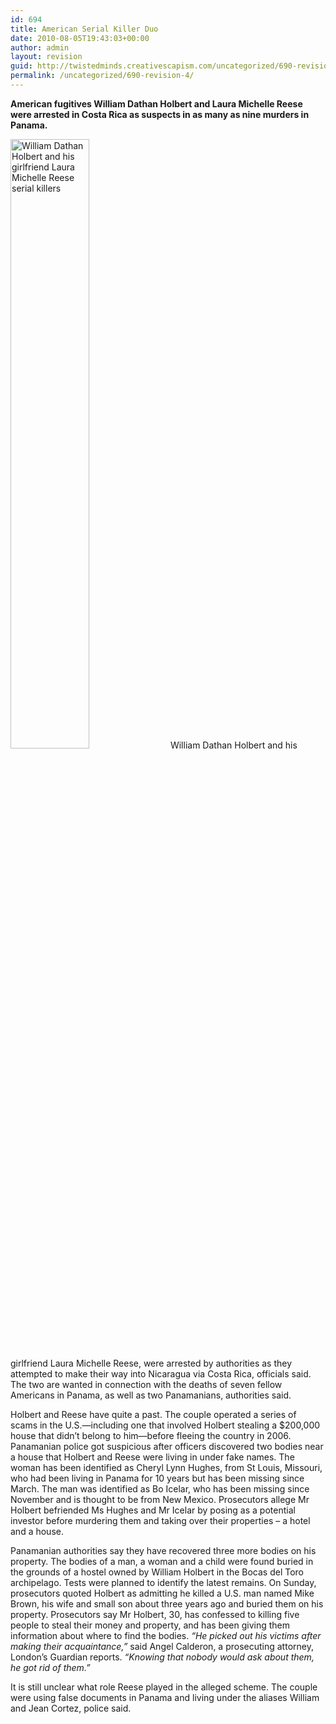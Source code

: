 ```yaml
---
id: 694
title: American Serial Killer Duo
date: 2010-08-05T19:43:03+00:00
author: admin
layout: revision
guid: http://twistedminds.creativescapism.com/uncategorized/690-revision-4/
permalink: /uncategorized/690-revision-4/
---
```

<p class="dropcap-first">
  <strong>American fugitives William Dathan Holbert and Laura Michelle Reese were arrested in Costa Rica as suspects in as many as nine murders in Panama.</strong>
</p>

<img src="img/post/HolbertandReese.jpg" alt="William Dathan Holbert and his girlfriend Laura Michelle Reese serial killers" title="Holbert and Reese, American serial killer duo" class="right" width="50%" /> William Dathan Holbert and his girlfriend Laura Michelle Reese, were arrested by authorities as they attempted to make their way into Nicaragua via Costa Rica, officials said. The two are wanted in connection with the deaths of seven fellow Americans in Panama, as well as two Panamanians, authorities said.

Holbert and Reese have quite a past. The couple operated a series of scams in the U.S.—including one that involved Holbert stealing a $200,000 house that didn&#8217;t belong to him—before fleeing the country in 2006. Panamanian police got suspicious after officers discovered two bodies near a house that Holbert and Reese were living in under fake names. The woman has been identified as Cheryl Lynn Hughes, from St Louis, Missouri, who had been living in Panama for 10 years but has been missing since March. The man was identified as Bo Icelar, who has been missing since November and is thought to be from New Mexico. Prosecutors allege Mr Holbert befriended Ms Hughes and Mr Icelar by posing as a potential investor before murdering them and taking over their properties &#8211; a hotel and a house.

Panamanian authorities say they have recovered three more bodies on his property. The bodies of a man, a woman and a child were found buried in the grounds of a hostel owned by William Holbert in the Bocas del Toro archipelago. Tests were planned to identify the latest remains. On Sunday, prosecutors quoted Holbert as admitting he killed a U.S. man named Mike Brown, his wife and small son about three years ago and buried them on his property. Prosecutors say Mr Holbert, 30, has confessed to killing five people to steal their money and property, and has been giving them information about where to find the bodies. _&#8220;He picked out his victims after making their acquaintance,&#8221;_ said Angel Calderon, a prosecuting attorney, London&#8217;s Guardian reports. _&#8220;Knowing that nobody would ask about them, he got rid of them.&#8221;_

It is still unclear what role Reese played in the alleged scheme. The couple were using false documents in Panama and living under the aliases William and Jean Cortez, police said.